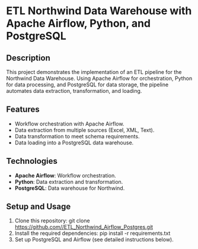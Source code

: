 # ETL Northwind Data Warehouse with Apache Airflow, Python, and PostgreSQL

## Description
This project demonstrates the implementation of an ETL pipeline for the Northwind Data Warehouse. Using Apache Airflow for orchestration, Python for data processing, and PostgreSQL for data storage, the pipeline automates data extraction, transformation, and loading.

## Features
- Workflow orchestration with Apache Airflow.
- Data extraction from multiple sources (Excel, XML, Text).
- Data transformation to meet schema requirements.
- Data loading into a PostgreSQL data warehouse.

## Technologies
- **Apache Airflow**: Workflow orchestration.
- **Python**: Data extraction and transformation.
- **PostgreSQL**: Data warehouse for Northwind.

## Setup and Usage
1. Clone this repository:
   git clone https://github.com//ETL_Northwind_Airflow_Postgres.git
2. Install the required dependencies:
   pip install -r requirements.txt
3. Set up PostgreSQL and Airflow (see detailed instructions below).
